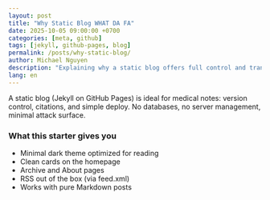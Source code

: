 ```yaml
---
layout: post
title: "Why Static Blog WHAT DA FA"
date: 2025-10-05 09:00:00 +0700
categories: [meta, github]
tags: [jekyll, github-pages, blog]
permalink: /posts/why-static-blog/
author: Michael Nguyen
description: "Explaining why a static blog offers full control and transparency."
lang: en
---
```

A static blog (Jekyll on GitHub Pages) is ideal for medical notes: version control, citations, and simple deploy. No databases, no server management, minimal attack surface.

### What this starter gives you
- Minimal dark theme optimized for reading
- Clean cards on the homepage
- Archive and About pages
- RSS out of the box (via feed.xml)
- Works with pure Markdown posts

